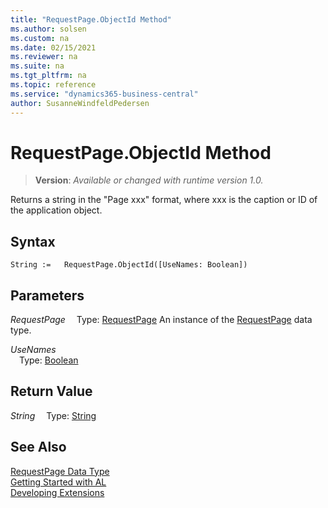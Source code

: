 ```yaml
---
title: "RequestPage.ObjectId Method"
ms.author: solsen
ms.custom: na
ms.date: 02/15/2021
ms.reviewer: na
ms.suite: na
ms.tgt_pltfrm: na
ms.topic: reference
ms.service: "dynamics365-business-central"
author: SusanneWindfeldPedersen
---
```

[//]: # (START>DO_NOT_EDIT)
[//]: # (IMPORTANT:Do not edit any of the content between here and the END>DO_NOT_EDIT.)
[//]: # (Any modifications should be made in the .xml files in the ModernDev repo.)
# RequestPage.ObjectId Method
> **Version**: _Available or changed with runtime version 1.0._

Returns a string in the "Page xxx" format, where xxx is the caption or ID of the application object.


## Syntax
```
String :=   RequestPage.ObjectId([UseNames: Boolean])
```
## Parameters
*RequestPage*
&emsp;Type: [RequestPage](requestpage-data-type.md)
An instance of the [RequestPage](requestpage-data-type.md) data type.

*UseNames*  
&emsp;Type: [Boolean](../boolean/boolean-data-type.md)  
  


## Return Value
*String*
&emsp;Type: [String](../string/string-data-type.md)



[//]: # (IMPORTANT: END>DO_NOT_EDIT)
## See Also
[RequestPage Data Type](requestpage-data-type.md)  
[Getting Started with AL](../../devenv-get-started.md)  
[Developing Extensions](../../devenv-dev-overview.md)